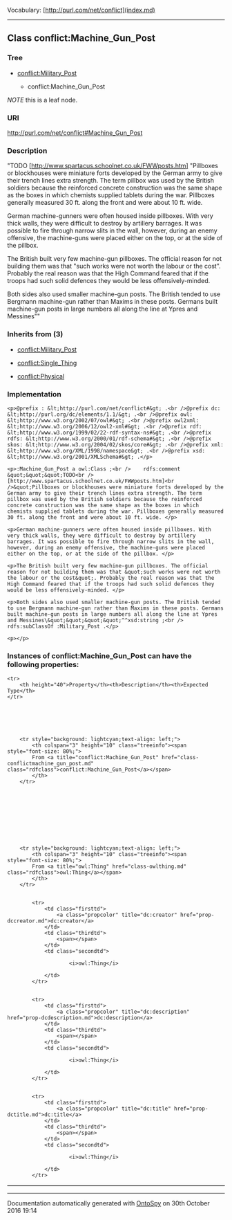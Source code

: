 Vocabulary: [http://purl.com/net/conflict](index.md) 



---	
	




    


## Class conflict:Machine_Gun_Post


### Tree


* [conflict:Military_Post](class-conflictmilitary_post.md)

    * conflict:Machine_Gun_Post





*NOTE* this is a leaf node.


### URI
http://purl.com/net/conflict#Machine_Gun_Post

### Description
&quot;TODO
[http://www.spartacus.schoolnet.co.uk/FWWposts.htm]
&quot;Pillboxes or blockhouses were miniature forts developed by the German army to give their trench lines extra strength. The term pillbox was used by the British soldiers because the reinforced concrete construction was the same shape as the boxes in which chemists supplied tablets during the war. Pillboxes generally measured 30 ft. along the front and were about 10 ft. wide. 

German machine-gunners were often housed inside pillboxes. With very thick walls, they were difficult to destroy by artillery barrages. It was possible to fire through narrow slits in the wall, however, during an enemy offensive, the machine-guns were placed either on the top, or at the side of the pillbox. 

The British built very few machine-gun pillboxes. The official reason for not building them was that &quot;such works were not worth the labour or the cost&quot;. Probably the real reason was that the High Command feared that if the troops had such solid defences they would be less offensively-minded. 

Both sides also used smaller machine-gun posts. The British tended to use Bergmann machine-gun rather than Maxims in these posts. Germans built machine-gun posts in large numbers all along the line at Ypres and Messines&quot;&quot;



### Inherits from (3)

- [conflict:Military_Post](class-conflictmilitary_post.md)

- [conflict:Single_Thing](class-conflictsingle_thing.md)

- [conflict:Physical](class-conflictphysical.md)





### Implementation
```
<p>@prefix : &lt;http://purl.com/net/conflict#&gt; .<br />@prefix dc: &lt;http://purl.org/dc/elements/1.1/&gt; .<br />@prefix owl: &lt;http://www.w3.org/2002/07/owl#&gt; .<br />@prefix owl2xml: &lt;http://www.w3.org/2006/12/owl2-xml#&gt; .<br />@prefix rdf: &lt;http://www.w3.org/1999/02/22-rdf-syntax-ns#&gt; .<br />@prefix rdfs: &lt;http://www.w3.org/2000/01/rdf-schema#&gt; .<br />@prefix skos: &lt;http://www.w3.org/2004/02/skos/core#&gt; .<br />@prefix xml: &lt;http://www.w3.org/XML/1998/namespace&gt; .<br />@prefix xsd: &lt;http://www.w3.org/2001/XMLSchema#&gt; .</p>

<p>:Machine_Gun_Post a owl:Class ;<br />    rdfs:comment &quot;&quot;&quot;TODO<br />[http://www.spartacus.schoolnet.co.uk/FWWposts.htm]<br />&quot;Pillboxes or blockhouses were miniature forts developed by the German army to give their trench lines extra strength. The term pillbox was used by the British soldiers because the reinforced concrete construction was the same shape as the boxes in which chemists supplied tablets during the war. Pillboxes generally measured 30 ft. along the front and were about 10 ft. wide. </p>

<p>German machine-gunners were often housed inside pillboxes. With very thick walls, they were difficult to destroy by artillery barrages. It was possible to fire through narrow slits in the wall, however, during an enemy offensive, the machine-guns were placed either on the top, or at the side of the pillbox. </p>

<p>The British built very few machine-gun pillboxes. The official reason for not building them was that &quot;such works were not worth the labour or the cost&quot;. Probably the real reason was that the High Command feared that if the troops had such solid defences they would be less offensively-minded. </p>

<p>Both sides also used smaller machine-gun posts. The British tended to use Bergmann machine-gun rather than Maxims in these posts. Germans built machine-gun posts in large numbers all along the line at Ypres and Messines\&quot;&quot;&quot;&quot;^^xsd:string ;<br />    rdfs:subClassOf :Military_Post .</p>

<p></p>
```




### Instances of conflict:Machine_Gun_Post can have the following properties:

<table border="1" cellspacing="3" cellpadding="5" class="classproperties table-hover ">

    <tr>
        <th height="40">Property</th><th>Description</th><th>Expected Type</th>
    </tr>

          

        
            
        
        <tr style="background: lightcyan;text-align: left;">
            <th colspan="3" height="10" class="treeinfo"><span style="font-size: 80%;">
            From <a title="conflict:Machine_Gun_Post" href="class-conflictmachine_gun_post.md" class="rdfclass">conflict:Machine_Gun_Post</a></span>
            </th>
        </tr>       

            

        

          

        
            
        
        <tr style="background: lightcyan;text-align: left;">
            <th colspan="3" height="10" class="treeinfo"><span style="font-size: 80%;">
            From <a title="owl:Thing" href="class-owlthing.md" class="rdfclass">owl:Thing</a></span>
            </th>
        </tr>       

            
            <tr>
                <td class="firsttd">
                    <a class="propcolor" title="dc:creator" href="prop-dccreator.md">dc:creator</a>         
                </td>
                <td class="thirdtd">
                    <span></span>
                </td>
                <td class="secondtd">
                    
                        <i>owl:Thing</i>
                    
                </td>
            </tr>

            
            <tr>
                <td class="firsttd">
                    <a class="propcolor" title="dc:description" href="prop-dcdescription.md">dc:description</a>         
                </td>
                <td class="thirdtd">
                    <span></span>
                </td>
                <td class="secondtd">
                    
                        <i>owl:Thing</i>
                    
                </td>
            </tr>

            
            <tr>
                <td class="firsttd">
                    <a class="propcolor" title="dc:title" href="prop-dctitle.md">dc:title</a>         
                </td>
                <td class="thirdtd">
                    <span></span>
                </td>
                <td class="secondtd">
                    
                        <i>owl:Thing</i>
                    
                </td>
            </tr>

            

        

    

</table>













---

Documentation automatically generated with [OntoSpy](http://ontospy.readthedocs.org/ "Open") on 30th October 2016 19:14